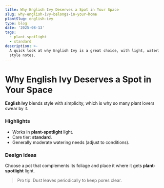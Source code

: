 ```yaml
---
title: Why English Ivy Deserves a Spot in Your Space
slug: why-english-ivy-belongs-in-your-home
plantSlug: english-ivy
type: blog
date: '2025-08-13'
tags:
  - plant-spotlight
  - standard
description: >-
  A quick look at why English Ivy is a great choice, with light, watering, and
  style notes.
---
```

# Why English Ivy Deserves a Spot in Your Space

**English Ivy** blends style with simplicity, which is why so many plant lovers swear by it.

### Highlights
- Works in **plant-spotlight** light.
- Care tier: **standard**.
- Generally moderate watering needs (adjust to conditions).

### Design ideas
Choose a pot that complements its foliage and place it where it gets **plant-spotlight** light.
  
> Pro tip: Dust leaves periodically to keep pores clear.
